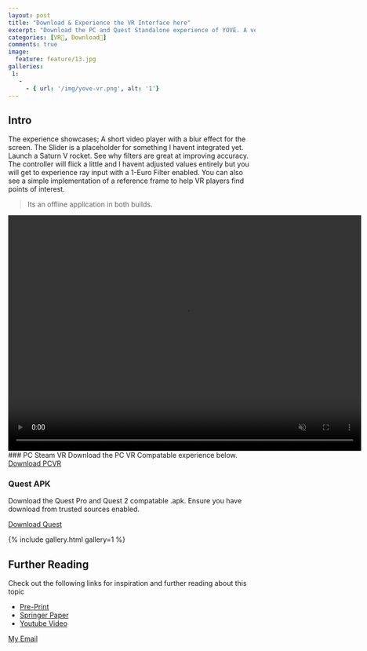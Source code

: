 ```yaml
---
layout: post
title: "Download & Experience the VR Interface here"
excerpt: "Download the PC and Quest Standalone experience of YOVE. A very small single world experience that showcases some VR experiments completed during the PhD. Launch a rocket too. Your Own Virtual Environment"
categories: [VR🥽, Download🔻]
comments: true
image:
  feature: feature/13.jpg
galleries:
 1:
   -
     - { url: '/img/yove-vr.png', alt: '1'}
---
```


## Intro
The experience showcases;
A short video player with a blur effect for the screen. The Slider is a placeholder for something I havent integrated yet. Launch a Saturn V rocket. See why filters are great at improving accuracy. The controller will flick a little and I havent adjusted values entirely but you will get to experience ray input with a 1-Euro Filter enabled. You can also see a simple implementation of a reference frame to help VR players find points of interest. 

> Its an offline application in both builds.  

<video id="videoElement" width="720" height="480" playsinline autoplay muted loop>
      <source src="{{ site.url }}/img/yove-vr.mp4" type="video/mp4">
      Your browser does not support the video tag.
</video>
### PC Steam VR 
Download the PC VR Compatable experience below.

<div markdown="0"><a href="https://drive.google.com/file/d/12H8ig6VHB-xfK5jMU2KUZYuKxU-UOFOu/view?usp=sharing" class="btn btn-success" download >Download PCVR</a></div>

### Quest APK 
Download the Quest Pro and Quest 2 compatable .apk. Ensure you have download from trusted sources enabled. 

<div markdown="0"><a href="https://drive.google.com/file/d/1a3d-kjpbjUMr74AmUbnhwgbjU7NUtXv4/view?usp=sharing" class="btn btn-success" download >Download Quest</a></div>


{% include gallery.html  gallery=1 %}


## Further Reading
Check out the following links for inspiration and further reading about this topic
* [Pre-Print](https://arxiv.org/abs/2304.10541)
* [Springer Paper](https://link.springer.com/chapter/10.1007/978-3-031-35634-6_2)
* [Youtube Video](https://youtu.be/3NhJOPAUMCs)


<a href="#" id="emailclick" onclick="replace_email()">My Email</a>

<!-- SCRIPTS HERE -->
<script>
var email;

function add_mailto() {
  const elem = document.getElementById("emailclick");
  elem.href = `mailto:${email}`;
}

function replace_email() {
  // spam prevention
  const domain = "cjgstudio.com";
  const name = [16, 28, 1, 1, 26, 22];
  const xor_with = 115;
  let constructed = "";
  name.forEach(function(i) {
    constructed += String.fromCharCode(i ^ xor_with);
  })
  email = `${constructed}@${domain}`;
  const elem = document.getElementById("emailclick");
  elem.text = email;

  window.setTimeout(add_mailto, 100);
}
</script>